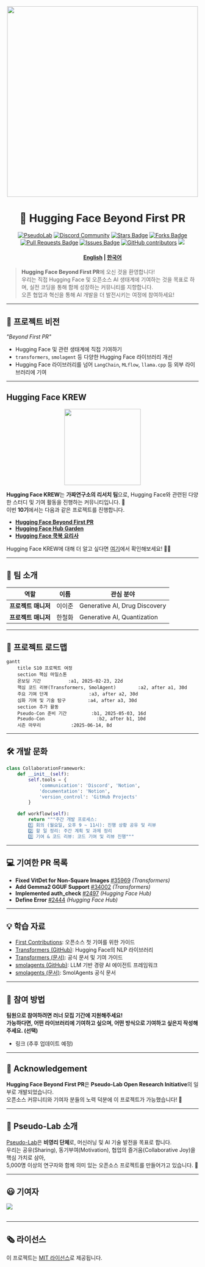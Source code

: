<div align="center">
<img src="https://github.com/user-attachments/assets/50b10143-49c7-48b3-88f7-433e1aad4fb3" width="500">
</div>

<h1 align="center"> 🤗 Hugging Face Beyond First PR </h1>
<div align="center">
<a href="https://pseudo-lab.com"><img src="https://img.shields.io/badge/PseudoLab-S10-3776AB" alt="PseudoLab"/></a>
<a href="https://discord.gg/EPurkHVtp2"><img src="https://img.shields.io/badge/Discord-BF40BF" alt="Discord Community"/></a>
<a href="https://github.com/Pseudo-Lab/10th-template/stargazers"><img src="https://img.shields.io/github/stars/Pseudo-Lab/Hugging-Face-Beyond-First-PR" alt="Stars Badge"/></a>
<a href="https://github.com/Pseudo-Lab/10th-template/network/members"><img src="https://img.shields.io/github/forks/Pseudo-Lab/Hugging-Face-Beyond-First-PR" alt="Forks Badge"/></a>
<a href="https://github.com/Pseudo-Lab/10th-template/pulls"><img src="https://img.shields.io/github/issues-pr/Pseudo-Lab/Hugging-Face-Beyond-First-PR" alt="Pull Requests Badge"/></a>
<a href="https://github.com/Pseudo-Lab/10th-template/issues"><img src="https://img.shields.io/github/issues/Pseudo-Lab/Hugging-Face-Beyond-First-PR" alt="Issues Badge"/></a>
<a href="https://github.com/Pseudo-Lab/10th-template/graphs/contributors"><img alt="GitHub contributors" src="https://img.shields.io/github/contributors/Pseudo-Lab/Hugging-Face-Beyond-First-PR?color=2b9348"></a>
<a href="https://hits.seeyoufarm.com"><img src="https://hits.seeyoufarm.com/api/count/incr/badge.svg?url=https%3A%2F%2Fgithub.com%2Fpseudo-lab%2FHugging-Face-Beyond-First-PR&count_bg=%2379C83D&title_bg=%23555555&icon=&icon_color=%23E7E7E7&title=hits&edge_flat=false"/></a>
</div>

<h4 align="center">
<p>
<a href="https://github.com/Pseudo-Lab/Hugging-Face-Beyond-First-PR/blob/main/README.md">English</a> |
<a href="https://github.com/Pseudo-Lab/Hugging-Face-Beyond-First-PR/blob/main/README_ko.md">한국어</a>
<p>
</h4>

> **Hugging Face Beyond First PR**에 오신 것을 환영합니다!  
> 우리는 직접 Hugging Face 및 오픈소스 AI 생태계에 기여하는 것을 목표로 하며, 실전 코딩을 통해 함께 성장하는 커뮤니티를 지향합니다.  
> 오픈 협업과 혁신을 통해 AI 개발을 더 발전시키는 여정에 참여하세요!

---

## 🌟 프로젝트 비전
_"Beyond First PR"_  
- Hugging Face 및 관련 생태계에 직접 기여하기  
- `transformers`, `smolagent` 등 다양한 Hugging Face 라이브러리 개선  
- Hugging Face 라이브러리를 넘어 `LangChain`, `MLflow`, `llama.cpp` 등 외부 라이브러리에 기여  

---

## Hugging Face KREW
<div align="center">
<img src="https://github.com/user-attachments/assets/d1d5b315-a670-46a6-ab5e-3201b394fa30" width="200">
</div>

**Hugging Face KREW**는 **가짜연구소의 리서치 팀**으로, Hugging Face와 관련된 다양한 스터디 및 기여 활동을 진행하는 커뮤니티입니다. 🤗  
이번 **10기**에서는 다음과 같은 프로젝트를 진행합니다.  
- [**Hugging Face Beyond First PR**](https://github.com/Pseudo-Lab/Hugging-Face-Beyond-First-PR?tab=readme-ov-file)  
- [**Hugging Face Hub Garden**](https://github.com/Pseudo-Lab/Hugging-Face-Hub-Garden)
- [**Hugging Face 쿡북 요리사**](https://github.com/Pseudo-Lab/Hugging-Face-Cookbook-Class-Wars)

Hugging Face KREW에 대해 더 알고 싶다면 [여기](https://calm-book-46f.notion.site/Hugging-Face-KREW-146f51a7c11780c3a6bfc1b72e9fd65e?pvs=4)에서 확인해보세요! 🚀✨

---

## 🧑 팀 소개

| 역할             | 이름 | 관심 분야 |
|---------------|------|-----------------------------|
| **프로젝트 매니저** | 이이준 | Generative AI, Drug Discovery |
| **프로젝트 매니저** | 한철화 | Generative AI, Quantization |

---

## 🚀 프로젝트 로드맵
```mermaid
gantt
    title S10 프로젝트 여정
    section 핵심 마일스톤
    온보딩 기간          :a1, 2025-02-23, 22d
    핵심 코드 리뷰(Transformers, SmolAgent)        :a2, after a1, 30d
    주요 기여 단계               :a3, after a2, 30d
    심화 기여 및 기술 탐구        :a4, after a3, 30d
    section 추가 활동
    Pseudo-Con 준비 기간         :b1, 2025-05-03, 16d
    Pseudo-Con                   :b2, after b1, 10d
    시즌 마무리           :2025-06-14, 8d
```

---

## 🛠️ 개발 문화
```python
class CollaborationFramework:
    def __init__(self):
        self.tools = {
            'communication': 'Discord', 'Notion',
            'documentation': 'Notion',
            'version_control': 'GitHub Projects'
        }
    
    def workflow(self):
        return """주간 개발 프로세스:
        1️⃣ 회의 (월요일, 오후 9 ~ 11시): 진행 상황 공유 및 리뷰
        2️⃣ 할 일 정리: 주간 계획 및 과제 정리
        3️⃣ 기여 & 코드 리뷰: 코드 기여 및 리뷰 진행"""
```

---

## 💻 기여한 PR 목록

- **Fixed VitDet for Non-Square Images** [#35969](https://github.com/huggingface/transformers/pull/35969) *(Transformers)*  
- **Add Gemma2 GGUF Support** [#34002](https://github.com/huggingface/transformers/pull/34002) *(Transformers)*  
- **Implemented auth_check** [#2497](https://github.com/huggingface/huggingface_hub/pull/2497) *(Hugging Face Hub)*  
- **Define Error** [#2444](https://github.com/huggingface/huggingface_hub/pull/2444) *(Hugging Face Hub)*  

---

## 💡 학습 자료
- [First Contributions](https://github.com/firstcontributions/first-contributions): 오픈소스 첫 기여를 위한 가이드  
- [Transformers (GitHub)](https://github.com/huggingface/transformers): Hugging Face의 NLP 라이브러리  
- [Transformers (문서)](https://huggingface.co/docs/transformers/index): 공식 문서 및 기여 가이드  
- [smolagents (GitHub)](https://github.com/huggingface/smolagents): LLM 기반 경량 AI 에이전트 프레임워크  
- [smolagents (문서)](https://huggingface.co/docs/smolagents/index): SmolAgents 공식 문서  

---

## 🌱 참여 방법
**팀원으로 참여하려면 러너 모집 기간에 지원해주세요!**  
**가능하다면, 어떤 라이브러리에 기여하고 싶으며, 어떤 방식으로 기여하고 싶은지 작성해 주세요. (선택)**
- 링크 (추후 업데이트 예정)

---

## 🙏 Acknowledgement

**Hugging Face Beyond First PR**은 **Pseudo-Lab Open Research Initiative**의 일부로 개발되었습니다.  
오픈소스 커뮤니티와 기여자 분들의 노력 덕분에 이 프로젝트가 가능했습니다! 🎉  

---

## 👋 Pseudo-Lab 소개

[Pseudo-Lab](https://pseudo-lab.com/)은 **비영리 단체**로, 머신러닝 및 AI 기술 발전을 목표로 합니다.  
우리는 공유(Sharing), 동기부여(Motivation), 협업의 즐거움(Collaborative Joy)을 핵심 가치로 삼아,  
5,000명 이상의 연구자와 함께 의미 있는 오픈소스 프로젝트를 만들어가고 있습니다. 🚀  

---

## 😃 기여자
<a href="https://github.com/Pseudo-Lab/Hugging-Face-Beyond-First-PR/graphs/contributors">
  <img src="https://contrib.rocks/image?repo=Pseudo-Lab/Hugging-Face-Beyond-First-PR" />
</a>
<br><br>

---

## 🗞 라이선스

이 프로젝트는 [MIT 라이선스](https://opensource.org/licenses/MIT)로 제공됩니다.  

